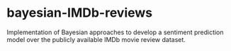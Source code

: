 # bayesian-IMDb-reviews
Implementation of Bayesian approaches to develop a sentiment prediction model over the publicly available IMDb movie review dataset.
